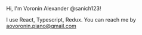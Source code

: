 Hi, I'm Voronin Alexander @sanich123!

I use React, Typescript, Redux.
You can reach me by aovoronin.piano@gmail.com
<!---
sanich123/sanich123 is a ✨ special ✨ repository because its `README.md` (this file) appears on your GitHub profile.
You can click the Preview link to take a look at your changes.
--->
